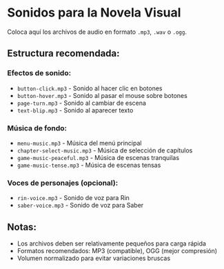 # Sonidos para la Novela Visual

Coloca aquí los archivos de audio en formato `.mp3`, `.wav` o `.ogg`.

## Estructura recomendada:

### Efectos de sonido:
- `button-click.mp3` - Sonido al hacer clic en botones
- `button-hover.mp3` - Sonido al pasar el mouse sobre botones
- `page-turn.mp3` - Sonido al cambiar de escena
- `text-blip.mp3` - Sonido al aparecer texto

### Música de fondo:
- `menu-music.mp3` - Música del menú principal
- `chapter-select-music.mp3` - Música de selección de capítulos
- `game-music-peaceful.mp3` - Música de escenas tranquilas
- `game-music-tense.mp3` - Música de escenas tensas

### Voces de personajes (opcional):
- `rin-voice.mp3` - Sonido de voz para Rin
- `saber-voice.mp3` - Sonido de voz para Saber

## Notas:
- Los archivos deben ser relativamente pequeños para carga rápida
- Formatos recomendados: MP3 (compatible), OGG (mejor compresión)
- Volumen normalizado para evitar variaciones bruscas